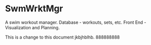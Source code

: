 # SwmWrktMgr
A swim workout manager. Database - workouts, sets, etc. Front End - Visualization and Planning.

This is a change to this document
jkbjhblhb.
888888888
